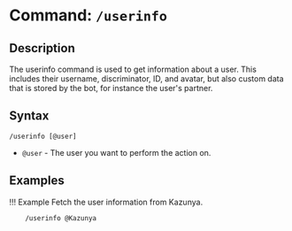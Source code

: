 # **Command:** `/userinfo`

## **Description**

The userinfo command is used to get information about a user. This includes their username, discriminator, ID, and avatar, but also custom data that is stored by the bot, for instance the user's partner.

## **Syntax**

    /userinfo [@user]

- `@user` - The user you want to perform the action on.

## **Examples**

!!! Example
    Fetch the user information from Kazunya.

        /userinfo @Kazunya